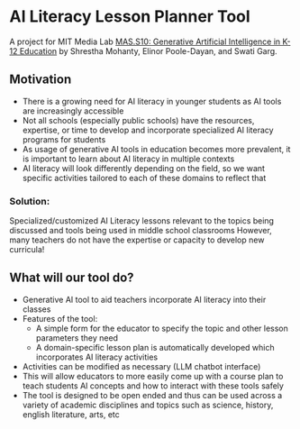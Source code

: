 # AI Literacy Lesson Planner Tool

A project for MIT Media Lab [MAS.S10: Generative Artificial Intelligence in K-12 Education](https://mit-cml.github.io/gen-ai-fall-2023.github.io/) by Shrestha Mohanty, Elinor Poole-Dayan, and Swati Garg.


## Motivation 
- There is a growing need for AI literacy in younger students as AI tools are increasingly accessible
- Not all schools (especially public schools) have the resources, expertise, or time to develop and incorporate specialized AI literacy programs for students
- As usage of generative AI tools in education becomes more prevalent, it is important to learn about AI literacy in multiple contexts
- AI literacy will look differently depending on the field, so we want specific activities tailored to each of these domains to reflect that

### Solution: 

Specialized/customized AI Literacy lessons relevant to the topics being discussed and tools being used in middle school classrooms
However, many teachers do not have the expertise or capacity to develop new curricula!

## What will our tool do?

- Generative AI tool to aid teachers incorporate AI literacy into their classes
- Features of the tool:
  - A simple form for the educator to specify the topic and other lesson parameters they need
  - A domain-specific lesson plan is automatically developed which incorporates AI literacy activities
- Activities can be modified as necessary (LLM chatbot interface)
- This will allow educators to more easily come up with a course plan to teach students AI concepts and how to interact with these tools safely
- The tool is designed to be open ended and thus can be used across a variety of academic disciplines and topics such as science, history, english literature, arts, etc
